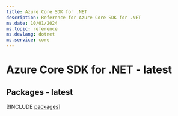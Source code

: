 ```yaml
---
title: Azure Core SDK for .NET
description: Reference for Azure Core SDK for .NET
ms.date: 10/01/2024
ms.topic: reference
ms.devlang: dotnet
ms.service: core
---
```

# Azure Core SDK for .NET - latest
## Packages - latest
[!INCLUDE [packages](core-index.md)]